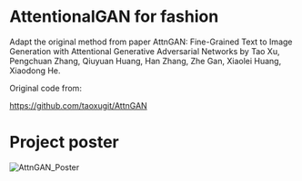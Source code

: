 # AttentionalGAN for fashion

Adapt the original method from paper AttnGAN: Fine-Grained Text to Image Generation with Attentional Generative Adversarial Networks by Tao Xu, Pengchuan Zhang, Qiuyuan Huang, Han Zhang, Zhe Gan, Xiaolei Huang, Xiaodong He.

Original code from:

https://github.com/taoxugit/AttnGAN


# Project poster

![AttnGAN_Poster](https://user-images.githubusercontent.com/22485093/96354886-85240f00-1090-11eb-8e9d-97d1b4b55ead.jpg)
